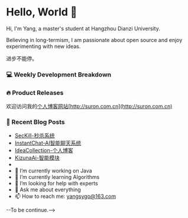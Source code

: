 # Hello, World 👋

Hi, I'm Yang, a master's student at Hangzhou Dianzi University.

Believing in long-termism, I am passionate about open source and enjoy experimenting with new ideas.

进步不能停。

### 💻 Weekly Development Breakdown
<!-- This section can be automated or updated manually, showing what languages or tools you're working with -->

### 🔥 Product Releases
欢迎访问我的[个人博客网站](http://suron.com.cn)[http://suron.com.cn](http://suron.com.cn)

### 📝 Recent Blog Posts
- [SecKill-秒杀系统](https://github.com/underworld02/SecKill)
- [InstantChat-AI智能聊天系统](https://github.com/underworld02/InstantChat)
- [IdeaCollection-个人博客](https://github.com/underworld02/IdeaCollection)
- [KizunaAi-智能模块](https://github.com/underworld02/KizunaAi)
- 
- 🔭 I’m currently working on Java
- 🌱 I’m currently learning Algorithms
- 🤔 I’m looking for help with experts
- 💬 Ask me about everything
- 📫 How to reach me: yangsygo@163.com

--To be continue.-->
